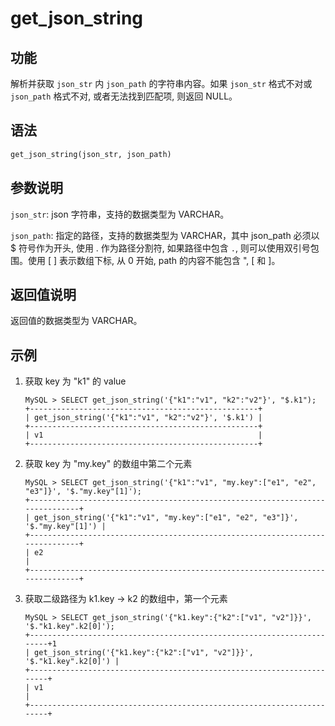 # get_json_string

## 功能

解析并获取 `json_str` 内 `json_path` 的字符串内容。如果 `json_str` 格式不对或 `json_path` 格式不对, 或者无法找到匹配项, 则返回 NULL。

## 语法

```Haskell
get_json_string(json_str, json_path)
```

## 参数说明

`json_str`: json 字符串，支持的数据类型为 VARCHAR。

`json_path`: 指定的路径，支持的数据类型为 VARCHAR，其中 json_path 必须以 $ 符号作为开头, 使用 . 作为路径分割符, 如果路径中包含 `.`, 则可以使用双引号包围。使用 [ ] 表示数组下标, 从 0 开始, path 的内容不能包含 ", [ 和 ]。

## 返回值说明

返回值的数据类型为 VARCHAR。

## 示例

1. 获取 key 为 "k1" 的 value

    ```Plain Text
    MySQL > SELECT get_json_string('{"k1":"v1", "k2":"v2"}', "$.k1");
    +---------------------------------------------------+
    | get_json_string('{"k1":"v1", "k2":"v2"}', '$.k1') |
    +---------------------------------------------------+
    | v1                                                |
    +---------------------------------------------------+
    ```

2. 获取 key 为 "my.key" 的数组中第二个元素

    ```Plain Text
    MySQL > SELECT get_json_string('{"k1":"v1", "my.key":["e1", "e2", "e3"]}', '$."my.key"[1]');
    +------------------------------------------------------------------------------+
    | get_json_string('{"k1":"v1", "my.key":["e1", "e2", "e3"]}', '$."my.key"[1]') |
    +------------------------------------------------------------------------------+
    | e2                                                                           |
    +------------------------------------------------------------------------------+
    ```

3. 获取二级路径为 k1.key -> k2 的数组中，第一个元素

    ```Plain Text
    MySQL > SELECT get_json_string('{"k1.key":{"k2":["v1", "v2"]}}', '$."k1.key".k2[0]');
    +-----------------------------------------------------------------------+1
    | get_json_string('{"k1.key":{"k2":["v1", "v2"]}}', '$."k1.key".k2[0]') |
    +-----------------------------------------------------------------------+
    | v1                                                                    |
    +-----------------------------------------------------------------------+
    ```
